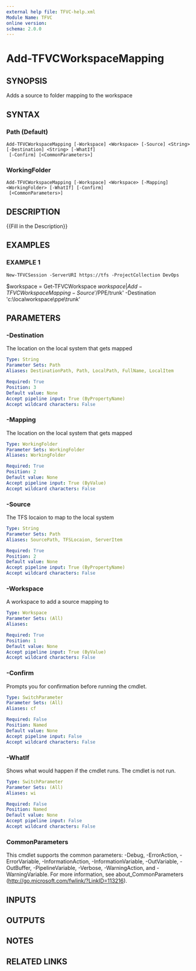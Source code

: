 ```yaml
---
external help file: TFVC-help.xml
Module Name: TFVC
online version:
schema: 2.0.0
---
```


# Add-TFVCWorkspaceMapping

## SYNOPSIS
Adds a source to folder mapping to the workspace

## SYNTAX

### Path (Default)
```
Add-TFVCWorkspaceMapping [-Workspace] <Workspace> [-Source] <String> [-Destination] <String> [-WhatIf]
 [-Confirm] [<CommonParameters>]
```

### WorkingFolder
```
Add-TFVCWorkspaceMapping [-Workspace] <Workspace> [-Mapping] <WorkingFolder> [-WhatIf] [-Confirm]
 [<CommonParameters>]
```

## DESCRIPTION
{{Fill in the Description}}

## EXAMPLES

### EXAMPLE 1
```
New-TFVCSession -ServerURI https://tfs -ProjectCollection DevOps
```

$workspace = Get-TFVCWorkspace
$workspace | Add-TFVCWorkspaceMapping -Source '$/PPE/trunk' -Destination 'c:\localworkspace\ppe\trunk'

## PARAMETERS

### -Destination
The location on the local system that gets mapped

```yaml
Type: String
Parameter Sets: Path
Aliases: DestinationPath, Path, LocalPath, FullName, LocalItem

Required: True
Position: 3
Default value: None
Accept pipeline input: True (ByPropertyName)
Accept wildcard characters: False
```

### -Mapping
The location on the local system that gets mapped

```yaml
Type: WorkingFolder
Parameter Sets: WorkingFolder
Aliases: WorkingFolder

Required: True
Position: 2
Default value: None
Accept pipeline input: True (ByValue)
Accept wildcard characters: False
```

### -Source
The TFS locaion to map to the local system

```yaml
Type: String
Parameter Sets: Path
Aliases: SourcePath, TFSLocaion, ServerItem

Required: True
Position: 2
Default value: None
Accept pipeline input: True (ByPropertyName)
Accept wildcard characters: False
```

### -Workspace
A workspace to add a source mapping to

```yaml
Type: Workspace
Parameter Sets: (All)
Aliases:

Required: True
Position: 1
Default value: None
Accept pipeline input: True (ByValue)
Accept wildcard characters: False
```

### -Confirm
Prompts you for confirmation before running the cmdlet.

```yaml
Type: SwitchParameter
Parameter Sets: (All)
Aliases: cf

Required: False
Position: Named
Default value: None
Accept pipeline input: False
Accept wildcard characters: False
```

### -WhatIf
Shows what would happen if the cmdlet runs.
The cmdlet is not run.

```yaml
Type: SwitchParameter
Parameter Sets: (All)
Aliases: wi

Required: False
Position: Named
Default value: None
Accept pipeline input: False
Accept wildcard characters: False
```

### CommonParameters
This cmdlet supports the common parameters: -Debug, -ErrorAction, -ErrorVariable, -InformationAction, -InformationVariable, -OutVariable, -OutBuffer, -PipelineVariable, -Verbose, -WarningAction, and -WarningVariable. For more information, see about_CommonParameters (http://go.microsoft.com/fwlink/?LinkID=113216).

## INPUTS

## OUTPUTS

## NOTES

## RELATED LINKS
